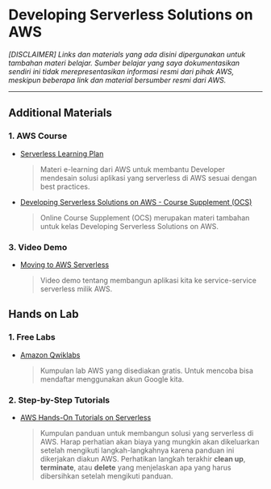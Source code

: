 # Developing Serverless Solutions on AWS
_[DISCLAIMER] Links dan materials yang ada disini dipergunakan untuk tambahan materi belajar. Sumber belajar yang saya dokumentasikan sendiri ini tidak merepresentasikan informasi resmi dari pihak AWS, meskipun beberapa link dan material bersumber resmi dari AWS._

---
## Additional Materials
### 1. AWS Course
- [Serverless Learning Plan](https://explore.skillbuilder.aws/learn/public/learning_plan/view/92/serverless-learning-plan)

    > Materi e-learning dari AWS untuk membantu Developer mendesain solusi aplikasi yang serverless di AWS sesuai dengan best practices.

- [Developing Serverless Solutions on AWS - Course Supplement (OCS)](https://explore.skillbuilder.aws/learn/course/external/view/elearning/1880/developing-serverless-solutions-on-aws-course-supplement-ocs)

    > Online Course Supplement (OCS) merupakan materi tambahan untuk kelas Developing Serverless Solutions on AWS.

### 3. Video Demo
- [Moving to AWS Serverless](http://bit.ly/TC-MTAS)

    > Video demo tentang membangun aplikasi kita ke service-service serverless milik AWS.

## Hands on Lab
### 1. Free Labs
- [Amazon Qwiklabs](https://amazon.qwiklabs.com/catalog?price%5B%5D=free)

    > Kumpulan lab AWS yang disediakan gratis. Untuk mencoba bisa mendaftar menggunakan akun Google kita.

### 2. Step-by-Step Tutorials
- [AWS Hands-On Tutorials on Serverless](https://aws.amazon.com/getting-started/hands-on/?getting-started-all.sort-by=item.additionalFields.sortOrder&getting-started-all.sort-order=asc&awsf.getting-started-category=category%23serverless&awsf.getting-started-level=level%23100%7Clevel%23200%7Clevel%23300&awsf.getting-started-content-type=content-type%23how-to&getting-started-all.q=serverless&getting-started-all.q_operator=AND)

    > Kumpulan panduan untuk membangun solusi yang serverless di AWS. Harap perhatian akan biaya yang mungkin akan dikeluarkan setelah mengikuti langkah-langkahnya karena panduan ini dikerjakan diakun AWS. Perhatikan langkah terakhir **clean up**, **terminate**, atau **delete** yang menjelaskan apa yang harus dibersihkan setelah mengikuti panduan.
